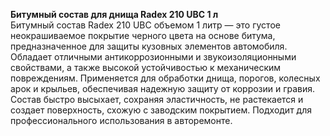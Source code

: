 **Битумный состав для днища Radex 210 UBC 1 л**  
Битумный состав Radex 210 UBC объемом 1 литр — это густое неокрашиваемое покрытие черного цвета на основе битума, предназначенное для защиты кузовных элементов автомобиля. Обладает отличными антикоррозионными и звукоизоляционными свойствами, а также высокой устойчивостью к механическим повреждениям. Применяется для обработки днища, порогов, колесных арок и крыльев, обеспечивая надежную защиту от коррозии и гравия. Состав быстро высыхает, сохраняя эластичность, не растекается и создает поверхность, схожую с заводским покрытием. Подходит для профессионального использования в авторемонте.


